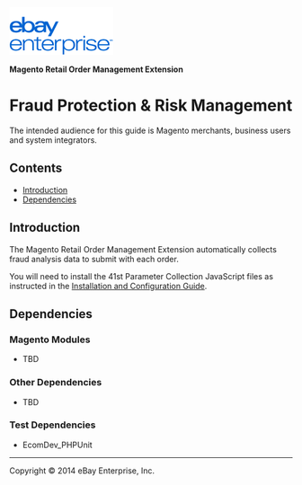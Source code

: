 ![ebay logo](/docs/static/logo-vert.png)

**Magento Retail Order Management Extension**
# Fraud Protection & Risk Management

The intended audience for this guide is Magento merchants, business users and system integrators.

## Contents

- [Introduction](#introduction)
- [Dependencies](#dependencies)

## Introduction

The Magento Retail Order Management Extension automatically collects fraud analysis data to submit with each order.

You will need to install the 41st Parameter Collection JavaScript files as instructed in the [Installation and Configuration Guide](/docs/INSTALL.md#step-3-install-41st-parameter-javascript).

## Dependencies

### Magento Modules

- TBD

### Other Dependencies

- TBD

### Test Dependencies

- EcomDev_PHPUnit

- - -
Copyright © 2014 eBay Enterprise, Inc.
